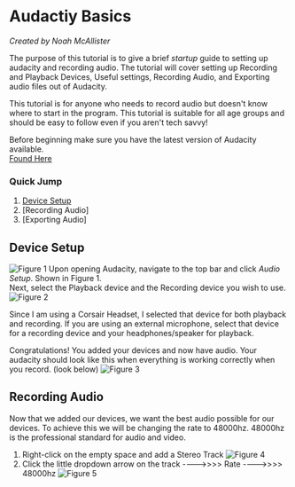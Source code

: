 # Audactiy Basics
*Created by Noah McAllister*

The purpose of this tutorial is to give a brief *startup* guide to setting up audacity and recording audio. The tutorial will cover setting up Recording and Playback Devices, Useful settings, Recording Audio, and Exporting audio files out of Audacity.

This tutorial is for anyone who needs to record audio but doesn't know where to start in the program. This tutorial is suitable for all age groups and should be easy to follow even if you aren't tech savvy!

Before beginning make sure you have the latest version of Audacity available.  
[Found Here](https://www.audacityteam.org/)


### Quick Jump
1. [Device Setup](#device-setup)
2. [Recording Audio]
3. [Exporting Audio]


## Device Setup
![Figure 1](https://github.com/noahmcallister04/Final-Project/assets/116388091/f374aedd-33f5-4088-9d10-2489c8b785e3)
Upon opening Audacity, navigate to the top bar and click *Audio Setup*. Shown in Figure 1.   
Next, select the Playback device and the Recording device you wish to use.  
![Figure 2](https://github.com/noahmcallister04/Final-Project/assets/116388091/c3540fdc-d03d-4176-90bc-042a6aef5c01)

Since I am using a Corsair Headset, I selected that device for both playback and recording. If you are using an external microphone, select that device for a recording device and your headphones/speaker for playback.

Congratulations! You added your devices and now have audio. Your audacity should look like this when everything is working correctly when you record. (look below)
![Figure 3](https://github.com/noahmcallister04/Final-Project/assets/116388091/79fc75f4-eb0f-463f-bd91-2bb0f5714757)

## Recording Audio

Now that we added our devices, we want the best audio possible for our devices. To achieve this we will be changing the rate to 48000hz. 48000hz is the professional standard for audio and video.  

1. Right-click on the empty space and add a Stereo Track
  ![Figure 4](https://github.com/noahmcallister04/Final-Project/assets/116388091/ddd4e9d4-a7d8-4f33-a023-94a6a0994b71)
2. Click the little dropdown arrow on the track ---->>>> Rate ---->>>> 48000hz
  ![Figure 5](https://github.com/noahmcallister04/Final-Project/assets/116388091/32cab1c9-215e-4b87-9a10-ca542ed9d92a)






















